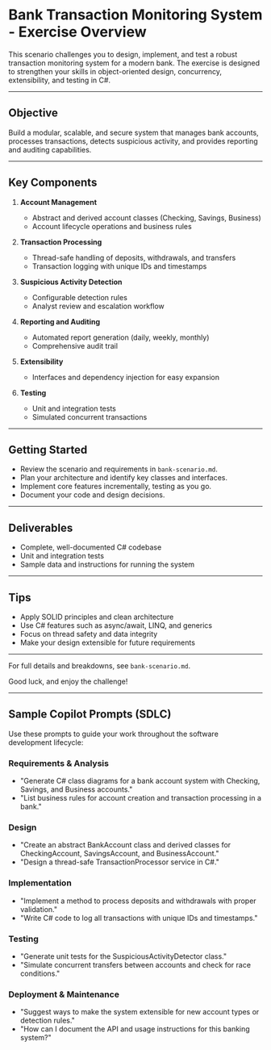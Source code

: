 # Bank Transaction Monitoring System - Exercise Overview

This scenario challenges you to design, implement, and test a robust transaction monitoring system for a modern bank. The exercise is designed to strengthen your skills in object-oriented design, concurrency, extensibility, and testing in C#.

---

## Objective

Build a modular, scalable, and secure system that manages bank accounts, processes transactions, detects suspicious activity, and provides reporting and auditing capabilities.

---

## Key Components

1. **Account Management**
   - Abstract and derived account classes (Checking, Savings, Business)
   - Account lifecycle operations and business rules

2. **Transaction Processing**
   - Thread-safe handling of deposits, withdrawals, and transfers
   - Transaction logging with unique IDs and timestamps

3. **Suspicious Activity Detection**
   - Configurable detection rules
   - Analyst review and escalation workflow

4. **Reporting and Auditing**
   - Automated report generation (daily, weekly, monthly)
   - Comprehensive audit trail

5. **Extensibility**
   - Interfaces and dependency injection for easy expansion

6. **Testing**
   - Unit and integration tests
   - Simulated concurrent transactions

---

## Getting Started

- Review the scenario and requirements in `bank-scenario.md`.
- Plan your architecture and identify key classes and interfaces.
- Implement core features incrementally, testing as you go.
- Document your code and design decisions.

---

## Deliverables

- Complete, well-documented C# codebase
- Unit and integration tests
- Sample data and instructions for running the system

---

## Tips

- Apply SOLID principles and clean architecture
- Use C# features such as async/await, LINQ, and generics
- Focus on thread safety and data integrity
- Make your design extensible for future requirements

---

For full details and breakdowns, see `bank-scenario.md`.

Good luck, and enjoy the challenge!

---

## Sample Copilot Prompts (SDLC)

Use these prompts to guide your work throughout the software development lifecycle:

### Requirements & Analysis
- "Generate C# class diagrams for a bank account system with Checking, Savings, and Business accounts."
- "List business rules for account creation and transaction processing in a bank."

### Design
- "Create an abstract BankAccount class and derived classes for CheckingAccount, SavingsAccount, and BusinessAccount."
- "Design a thread-safe TransactionProcessor service in C#."

### Implementation
- "Implement a method to process deposits and withdrawals with proper validation."
- "Write C# code to log all transactions with unique IDs and timestamps."

### Testing
- "Generate unit tests for the SuspiciousActivityDetector class."
- "Simulate concurrent transfers between accounts and check for race conditions."

### Deployment & Maintenance
- "Suggest ways to make the system extensible for new account types or detection rules."
- "How can I document the API and usage instructions for this banking system?"